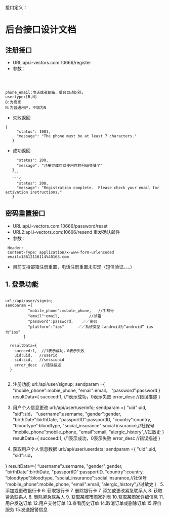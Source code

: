 接口定义：

# 后台接口设计文档
## 注册接口
 - URL:api.i-vectors.com:10666/register
 - 参数：
 
 ```Headers :X-Requested-With: XMLHttpRequest
 ```
 ```Content-Type: application/x-www-form-urlencoded
 ```
 ```phone_email=111&password=password&password_confirmation=password&usertype=B
 ```
 
 ```
 phone_email:电话或者邮箱，后台自动识别;
 usertype:[B,N]
 B:为商家
 N:为普通用户，不填为N
 ```
 
 - 失败返回
 
 ```
 {
      "status": 1001,
      "message": "The phone must be at least 7 characters."
    }
  ```
  
  - 成功返回
  
  ```{
       "status": 200,
       "message": "注册完成可以使用你的号码登陆了"
     }
     ```
     ```{
       "status": 200,
       "message": "Registration complete.  Please check your email for activation instructions."
     }
  ```

## 密码重置接口
 - URL:api.i-vectors.com:10666/password/reset  
 - URL2:api.i-vectors.com:10666/resend 重发确认邮件
 - 参数：
 ```
  Header:
  Content-Type: application/x-www-form-urlencoded
  email=18612116114%40163.com
 ```
 - 目前支持邮箱注册重置，电话注册重置未实现（短信验证。。。）
    



## 1. 登录功能

```input

url:/api/user/signin;
sendparam ={
          "mobile_phone":mobole_phone,   //手机号
          "email":email,             //邮箱
          "password":password,    ／／密码
          "platform":"ios"      ／／系统类型：android为“android” ios为“ios”
        }

  resultData={
    succeed:1,  //1表示成功，0表示失败
    uid:uid,   //userid
    sid:sid,   //sessionid
    error_desc  //错误描述
  }
  
  ```
2. 注册功能
url:/api/user/signup;
sendparam ={
            "mobile_phone":mobie_phone,
            "email":email，
            “password”:password
          }
  resultData={
    succeed:1,  //1表示成功，0表示失败
    error_desc  //错误描述
  }
3. 用户个人信息更改
  url:/api/user/userinfo;
sendparam ={
            "uid":uid,
            "sid":sid，
            “username”:username,
            "gender":gender,
            "birthDate":birthDate,
            "passportID":passportID,
            "country":country,
            “bloodtype”:bloodtype,
            "social_insurance":social insurance,//社保号
            “mobile_phone”:mobile_phone,
            "email":email,
            "alergic_history",//过敏史
          }
  resultData={
    succeed:1,  //1表示成功，0表示失败
    error_desc  //错误描述
  }
    
4. 获取用户个人信息数据
  url:/api/user/userdata;
  sendparam ={
            "uid":uid,
            "sid":sid，
            
  }
  resultData＝{
            “username”:username,
            "gender":gender,
            "birthDate":birthDate,
            "passportID":passportID,
            "country":country,
            “bloodtype”:bloodtype,
            "social_insurance":social insurance,//社保号
            “mobile_phone”:mobile_phone,
            "email":email,
            "alergic_history",//过敏史
  ｝
5. 添加或更改银行卡
6. 获取银行卡
7. 删除银行卡
7. 添加或更改紧急联系人
8. 获取紧急联系人
8. 删除紧急联系人
9. 获取某城市商家列表
10.获取某商家详细信息
11.用户发送订单
12.用户支付订单
13.查看历史订单
14.取消订单或删除订单
15.评价服务
15.发送报警信息


